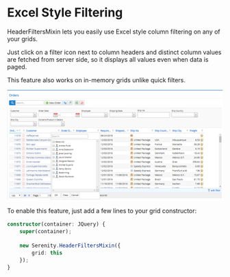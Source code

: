 ﻿# Excel Style Filtering

HeaderFiltersMixin lets you easily use Excel style column filtering on any of your grids. 

Just click on a filter icon next to column headers and distinct column values are fetched from server side, so it displays all values even when data is paged.

This feature also works on in-memory grids unlike quick filters.

![Excel Style Filtering](img/excel-style-filters.png)

To enable this feature, just add a few lines to your grid constructor:

```ts
constructor(container: JQuery) {
    super(container);

    new Serenity.HeaderFiltersMixin({
        grid: this
    });
}
```